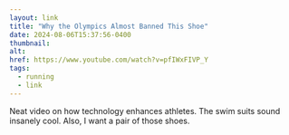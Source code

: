 ```yaml
---
layout: link
title: "Why the Olympics Almost Banned This Shoe"
date: 2024-08-06T15:37:56-0400
thumbnail:
alt:
href: https://www.youtube.com/watch?v=pfIWxFIVP_Y
tags:
  - running
  - link
---
```


Neat video on how technology enhances athletes. The swim suits sound insanely cool. Also, I want a pair of those shoes.
